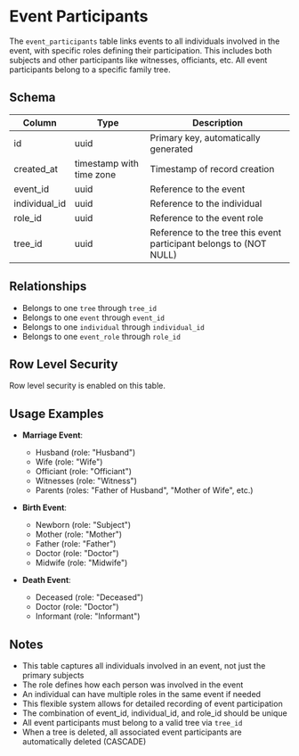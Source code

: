 # Event Participants

The `event_participants` table links events to all individuals involved in the event, with specific roles defining their participation. This includes both subjects and other participants like witnesses, officiants, etc. All event participants belong to a specific family tree.

## Schema

| Column        | Type                     | Description                                                        |
| ------------- | ------------------------ | ------------------------------------------------------------------ |
| id            | uuid                     | Primary key, automatically generated                               |
| created_at    | timestamp with time zone | Timestamp of record creation                                       |
| event_id      | uuid                     | Reference to the event                                             |
| individual_id | uuid                     | Reference to the individual                                        |
| role_id       | uuid                     | Reference to the event role                                        |
| tree_id       | uuid                     | Reference to the tree this event participant belongs to (NOT NULL) |

## Relationships

- Belongs to one `tree` through `tree_id`
- Belongs to one `event` through `event_id`
- Belongs to one `individual` through `individual_id`
- Belongs to one `event_role` through `role_id`

## Row Level Security

Row level security is enabled on this table.

## Usage Examples

- **Marriage Event**:

  - Husband (role: "Husband")
  - Wife (role: "Wife")
  - Officiant (role: "Officiant")
  - Witnesses (role: "Witness")
  - Parents (roles: "Father of Husband", "Mother of Wife", etc.)

- **Birth Event**:

  - Newborn (role: "Subject")
  - Mother (role: "Mother")
  - Father (role: "Father")
  - Doctor (role: "Doctor")
  - Midwife (role: "Midwife")

- **Death Event**:
  - Deceased (role: "Deceased")
  - Doctor (role: "Doctor")
  - Informant (role: "Informant")

## Notes

- This table captures all individuals involved in an event, not just the primary subjects
- The role defines how each person was involved in the event
- An individual can have multiple roles in the same event if needed
- This flexible system allows for detailed recording of event participation
- The combination of event_id, individual_id, and role_id should be unique
- All event participants must belong to a valid tree via `tree_id`
- When a tree is deleted, all associated event participants are automatically deleted (CASCADE)
